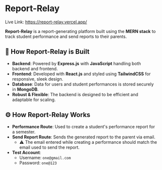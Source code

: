 # Report-Relay

Live Link: https://report-relay.vercel.app/

**Report-Relay** is a report-generating platform built using the **MERN stack** to track student performance and send reports to their parents.

## 🌟 How Report-Relay is Built

- **Backend**: Powered by **Express.js** with **JavaScript** handling both backend and frontend.
- **Frontend**: Developed with **React.js** and styled using **TailwindCSS** for responsive, sleek design.
- **Database**: Data for users and student performances is stored securely in **MongoDB**.
- **Robust & Flexible**: The backend is designed to be efficient and adaptable for scaling.

## ⚙️ How Report-Relay Works

- **Performance Route**: Used to create a student's performance report for a semester.
- **Send Report Route**: Sends the generated report to the parent via email.
  - ⚠️ The email entered while creating a performance should match the email used to send the report.
- **Test Account**: 
  - Username: `one@gmail.com`
  - Password: `one@123`
